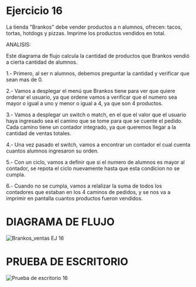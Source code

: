 # Ejercicio 16
La tienda "Brankos" debe vender productos a n alumnos, ofrecen: tacos, tortas, hotdogs y pizzas. Imprime los productos vendidos en total.

ANALISIS:

Este diagrama de flujo calcula la cantidad de productos que Brankos vendió a cierta cantidad de alumnos.

1.- Primero, al ser n alumnos, debemos preguntar la cantidad y verificar que sean mas de 0.

2.- Vamos a desplegar el menú que Brankos tiene para ver que quiere ordenar el usuario, ya que ordene vamos a verificar que el numero sea mayor o igual a uno y menor o igual a 4, ya que son 4 productos.

3.- Vamos a desplegar un switch o match, en el que el valor que el usuario haya ingresado sea el camino que se tome para que se cuente el pedido. Cada camino tiene un contador integrado, ya que queremos llegar a la cantidad de ventas totales.

4.- Una vez pasado el switch, vamos a encontrar un contador el cual cuenta cuantos alumnos ingresaron su orden.

5.- Con un ciclo, vamos a definir que si el numero de alumnos es mayor al contador, se repota el ciclo nuevamente hasta que esta condicion no se cumpla.

6.- Cuando no se cumpla, vamos a relalizar la suma de todos los contadores que estaban en los 4 caminos de pedidos, y se nos va a imprimir en pantalla cuantos productos fueron vendidos.

# DIAGRAMA DE FLUJO
![Brankos_ventas EJ 16](https://github.com/ChristianDavSS/Portafolio/assets/145722756/181597bf-5cb6-4ad6-929f-2b4fb9f4d913)

# PRUEBA DE ESCRITORIO
![Prueba de escritorio 16](https://github.com/ChristianDavSS/Portafolio/assets/145722756/716ad490-09a2-489c-ac15-5d96fb0c8c2e)
